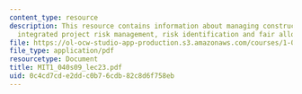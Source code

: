 ```yaml
---
content_type: resource
description: This resource contains information about managing construction risk,
  integrated project risk management, risk identification and fair allocation of risk.
file: https://ol-ocw-studio-app-production.s3.amazonaws.com/courses/1-040-project-management-spring-2009/0c4cd7cde2ddc0b76cdb82c8d6f758eb_MIT1_040s09_lec23.pdf
file_type: application/pdf
resourcetype: Document
title: MIT1_040s09_lec23.pdf
uid: 0c4cd7cd-e2dd-c0b7-6cdb-82c8d6f758eb
---
```

